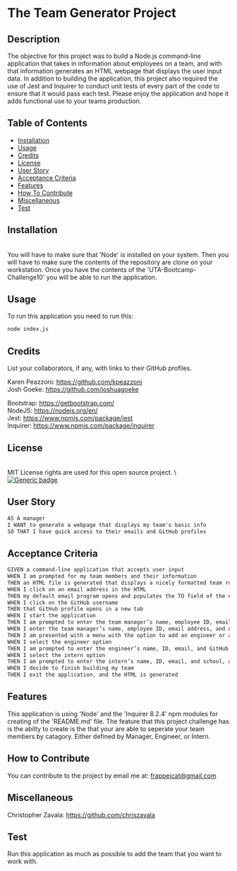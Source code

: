 
  # The Team Generator Project

  ## Description 
  The objective for this project was to build a Node.js command-line application that takes in information about employees on a team, and with that information generates an HTML webpage that displays the user input data. In addition to building the application, this project also required the use of Jest and Inquirer to conduct unit tests of every part of the code to ensure that it would pass each test. Please enjoy the application and hope it adds functional use to your teams production. 
  

  ## Table of Contents
  - [Installation](#installation)
  - [Usage](#usage)
  - [Credits](#credits)
  - [License](#license)
  - [User Story](#user-story)
  - [Acceptance Criteria](#acceptance-criteria)
  - [Features](#features)
  - [How To Contribute](#how-to-contribute)
  - [Miscellaneous](#miscellaneous)
  - [Test](#test)

  ## Installation 
  \
You will have to make sure that 'Node' is installed on your system. Then you will have to make sure the contents of the repository are clone on your workstation. Once you have the contents of the 'UTA-Bootcamp-Challenge10' you will be able to run the application.

  ## Usage
  To run this application you need to run this:


```bash
node index.js
``` 


  ## Credits
  List your collaborators, if any, with links to their GitHub profiles.

  Karen Peazzoni: https://github.com/kpeazzoni \
  Josh Goeke: https://github.com/joshuagoeke 

  Bootstrap: https://getbootstrap.com/ \
  NodeJS: https://nodejs.org/en/ \
  Jest: https://www.npmjs.com/package/jest \
  Inquirer: https://www.npmjs.com/package/inquirer


  
  ## License 
  \
MIT License rights are used for this open source project. \  
  [![Generic badge](https://img.shields.io/badge/License-MIT&ensp;License-purple.svg)](https://choosealicense.com/licenses/mit-license/.)

## User Story

```md
AS A manager
I WANT to generate a webpage that displays my team's basic info
SO THAT I have quick access to their emails and GitHub profiles
```
  
## Acceptance Criteria 
  ```md
GIVEN a command-line application that accepts user input
WHEN I am prompted for my team members and their information
THEN an HTML file is generated that displays a nicely formatted team roster based on user input
WHEN I click on an email address in the HTML
THEN my default email program opens and populates the TO field of the email with the address
WHEN I click on the GitHub username
THEN that GitHub profile opens in a new tab
WHEN I start the application
THEN I am prompted to enter the team manager’s name, employee ID, email address, and office number
WHEN I enter the team manager’s name, employee ID, email address, and office number
THEN I am presented with a menu with the option to add an engineer or an intern or to finish building my team
WHEN I select the engineer option
THEN I am prompted to enter the engineer’s name, ID, email, and GitHub username, and I am taken back to the menu
WHEN I select the intern option
THEN I am prompted to enter the intern’s name, ID, email, and school, and I am taken back to the menu
WHEN I decide to finish building my team
THEN I exit the application, and the HTML is generated
```
  

  ## Features
  This application is using 'Node' and the 'Inquirer 8.2.4' npm modules for creating of the 'README.md' file. The feature that this project challenge has is the abilty to create is the that your are able to seperate your team members by catagory. Either defined by Manager, Engineer, or Intern. 

  ## How to Contribute
  You can contribute to the project by email me at: frappejcat@gmail.com

  ## Miscellaneous 
  Christopher Zavala:
  https://github.com/chriszavala

  ## Test
  Run this application as much as possible to add the team that you want to work with. 
